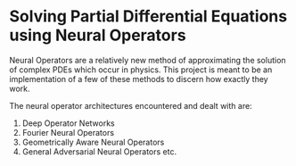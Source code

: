 # **Solving Partial Differential Equations using Neural Operators**
Neural Operators are a relatively new method of approximating the solution of complex PDEs which occur in physics. This project is meant to be an implementation of a few of these methods to discern how exactly they work.

The neural operator architectures encountered and dealt with are: 
1. Deep Operator Networks
2. Fourier Neural Operators
3. Geometrically Aware Neural Operators
4. General Adversarial Neural Operators
etc. 






